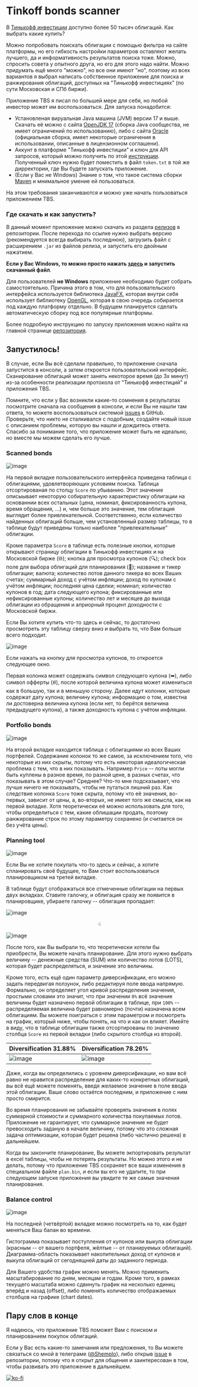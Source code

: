 # Tinkoff bonds scanner

В [Тинькофф инвестиции](https://www.tinkoff.ru/invest/) доступно более 50 тысяч облигаций. Как выбрать какие купить?

Можно попробовать поискать облигации с помощью фильтра на сайте платформы, но его гибкость настройки параметров оставляют желать лучшего, 
да и информативность результатов поиска тоже. Можно, спросить совета у опытного друга, но его для этого надо найти. Можно придумать ещё
много "можно", но все они имеют "но", поэтому из всех вариантов я выбрал написать собственное приложение для поиска и ранжирования облигаций,
доступных на "Тинькофф инвестициях" (по сути Московская и СПб биржи). 

Приложение TBS я писал по большей мере для себя, но любой инвестор может им воспользоваться. Для запуска понадобится:
* Установленая вируальная Java машина (JVM) версии 17 и выше.
  Скачать её можно с сайта [OpenJDK 17](https://jdk.java.net/java-se-ri/17) (сборка Java сообщества, не имеет ограничений по использованию), либо с сайта 
  [Oracle](https://www.oracle.com/java/technologies/downloads/) (официальная сборка, имеет некоторые ограничения в использовании, описанные в лицензионном соглашени).
* Аккунт в платформе "Тинькофф инвестиции" и ключ для API запросов, который можно получить по этой [инструкции](https://tinkoffcreditsystems.github.io/invest-openapi/auth/).
  Полученный ключ нужно будет поместить в файл `token.txt` в той же дирректории, где Вы будете запускать приложение.
* (Если у Вас не Windows) Знание о том, что такое система сборки [Maven](https://maven.apache.org/) и мнимальное умение ей пользоваться.

На этом требования заканчиваются и можно уже начать пользоваться приложением TBS. 

### Где скачать и как запустить?

В данный момент приложение можно скачать из раздела [релизов](https://github.com/Shemplo/TBS/releases) в репозитории. 
После перехода по ссылке нужно выбрать версию (рекомендуется всегда выбирать последнюю), 
загрузить файл с расширением `.jar` из файлов релиза, и запустить его двойным нажатием.

**Если у Вас Windows, то можно просто нажать [здесь](https://github.com/Shemplo/TBS/releases/download/1.4/TBS.exe) и запустить скачанный файл**.

Для пользователей **не Windows** приложение необходимо будет собрать самостоятельно. Причина этого в том, что для пользовательского
интерфейса используется библиотека [JavaFX](https://openjfx.io/), которая внутри себя использует библиотеку [OpenGL](https://www.opengl.org/), 
которая в свою очередь собирается под каждую платформу отдельно. В будущем планируется сделать автоматическую сборку под все популярные платформы.

Более подробную инструкцию по запуску приложения можно найти на главной странице [репозитория](https://github.com/Shemplo/TBS).

## Запустилось!

В случае, если Вы всё сделали правильно, то приложение сначала запустится в консоли, а затем откроется пользовательский интерфейс. 
Сканирование облигаций может занять некоторое время (до 3х минут) из-за особенности реализации протокола от "Тинькофф инвестиций" и приложения TBS.

Помните, что если у Вас возникли какие-то сомнения в результатах посмотрите сначала на сообщения в консоли, и если Вы не нашли там ответа, 
то можете воспользоваться системой [issues](https://github.com/Shemplo/TBS/issues) в GitHub. 
Проверьте, что никто не сталкивался с подобным, создайте новый issue с описанием проблемы, которую вы нашли и дождитесь ответа.
Спасибо за понимание того, что приложение может быть не идеально, но вместе мы можем сделать его лучше.

### Scanned bonds

![image](https://user-images.githubusercontent.com/14365346/143763226-730f4b16-a914-467d-b643-755e86194d4c.png)

На первой вкладке пользовательского интерфейса приведена таблица с облигациями, удовлетворяющих условиям поиска. 
Таблица отсортированая по столцу `Score` по убыванию. Этот значение описыывает некоторую собирательную характеристику облигации 
на основаннии всех остальных (цена, номинал, фиксированность купона, время обращения, ...) и, чем больше это значение, тем облигация 
выглядит более привлекательной. Соответственно, если количество найденных облигаций больше, чем установленный размер таблицы, то в таблице
будут приведены тольно наиболее "привлекательные" облигации.

Кроме параметра `Score` в таблице есть полезные кнопки, которые открывают страницу облигации в Тинькофф инвестициях и на Московской бирже (🌐); 
кнопка для просмотра купонов (🔍); check box поле для выбора облигаций для планирования (📎); название и тикер облигации; валюта; 
количество лотов данного тикера во всех Ваших счетах; суммарный доход с учётом инфляции; доход по купонам с учётом инфляции; последняя цена сделки; 
номинал; количество купонов в год; дата следующего купона; фиксированные или нефиксированные купоны; количество лет и месяцев до выхода облигации 
из обращения и априорный процент доходности с Московской биржи.

Если Вы хотите купить что-то здесь и сейчас, то достаточно просмотреть эту таблицу сверху вниз и выбрать то, что Вам больше всего подходит.

![image](https://user-images.githubusercontent.com/14365346/143876737-f6ac916d-64c3-4c4a-8bb8-da7127d97dec.png)

Если нажать на кнопку для просмотра купонов, то откроется следующее окно. 

Первая колонка может содержать символ следующего купона (➥), либо символ офферты (⭿), после которой величина купона может измениться как в большую, 
так и в меньшую сторону. Далее идут колонки, которые содержат дату купона; величину купона; информацию о том, известна ли достоверна величина купона
(если нет, то берётся величина предыдущего купона), а также доходность купона с учётом инфляции.

### Portfolio bonds

![image](https://user-images.githubusercontent.com/14365346/143763400-59758dad-6990-4046-b933-0ac618cab23d.png)

На второй вкладке находится таблица с облигациями из всех Ваших портфелей. Содержание колонок то же самое, за исключением того, 
что некоторые из них скрыты, потому что есть некоторая идеалогическая проблема с тем, что в них показывать. Например `Price` -- 
лоты могли быть куплены в разное время, по разной цене, в разных счетах, что показывать в этом случае? Среднее? 
Что-то мне подсказывает, что лучше ничего не показывать, чтобы не путаться лишний раз.
Как следствие колонка `Score` тоже скрыта, потому что её значения, во-первых, зависит от цены, а, во-вторых, не имеет того же 
смысла, как на первой вкладке. Хотя теоретически её можно использовать для того, чтобы определиться с тем, какие облишации продать, 
поэтому ранжирование строк по этому параметру сохранено (и считается он без учёта цены).

### Planning tool

![image](https://user-images.githubusercontent.com/14365346/143763619-40c0af6c-5501-45f6-b6f5-80cc77cc4b99.png)

Если Вы не хотите покупать что-то здесь и сейчас, а хотите спланировать своё будущее, то Вам стоит воспользоваться планировщиком
на третей вкладке. 

В таблице будут отображаться все отмеченные облигации на первых двух вкладках. Ставите галочку, и облигация сразу же появится
в планировщике, убираете галочку -- облигация пропадает:

![image](https://user-images.githubusercontent.com/14365346/143763733-01c5b3b9-6736-49ff-9df7-d80d221ea6fb.png)
<div align="center">☟</div>

![image](https://user-images.githubusercontent.com/14365346/143763771-a9f5f81c-7392-40fe-a895-6383bca17b73.png)

После того, как Вы выбрали то, что теоретически хотели бы приобрести, Вы можете начать планирование. Для этого
нужно выбрать величину -- денежные средства (SUM) или количество лотов (LOTS), которая будет распределяться, 
и значение это величины.

Кроме того, есть ещё один параметр диверсификации, его можно задать передвигая ползунок, либо редактируя поле ввода напрямую.
Формально, он определяет угол кривой распределения значения, простыми словами это значит, что при значении `0%` всё значение величины
будет назначено первой облигации в таблице, при `100%` -- распределяемая величина будет равномерно (почти) назначена всем облигациям.
Вы можете поиграться с этим параметром и посмотреть на график, который ниже, чтобы понять, на что и как он влияет. Имейте в виду, что
в таблице облигации также отсортированы по значению столбца `Score` из первой вкладки (либо скрытого столбца из второй).

|Diversification 31.88%|Diversification 78.26%|
|-|-|
| ![image](https://user-images.githubusercontent.com/14365346/143764052-4dd15a6b-c269-434f-b6c1-cd55e90c4eca.png) | ![image](https://user-images.githubusercontent.com/14365346/143764061-7434db17-9ea8-41bb-a8ac-1f9e273c8abe.png) |

Даже, когда вы определились с уровнем диверсификации, но вам всё равно не нравится распределение для каких-то конкретных облигаций, вы всё ещё можете
поменять, введя желаемое значение в поле ввода этой облигации. Ваше слово остаётся последним, и приложение с ним просто смирится.

Во время планирования не забывайте проверять значения в полях суммарной стоимости и суммарного количества покупаемых лотов. Приложение не гарантирует,
что суммарное значение не будет превосходить заданую в начале величину, потому что это сложная задача оптимизации, которая будет решена 
(либо частично решена) в дальнейшем.

Когда вы закончите планирование, Вы можете экпортировать результат в excel таблицы, чтобы не потерять результаты. Но можно этого и не делать, потому
что приложение TBS сохраняет все ваши изменения в специальном файле `plan.bin`, и если вы его не удалите, то при следующем запуске приложения вы 
увидите те же самые значения планирования.

### Balance control

![image](https://user-images.githubusercontent.com/14365346/143764262-ba195b92-3e3e-4026-94d3-c891be00e4ed.png)

На последней (четвёртой) вкладке можно посмотреть на то, как будет меняться Ваш балан во времени. 

Гистограмма показывает поступления от купонов или выкупа облигации (красным -- от вашего портфеля, жёлтые -- от планируемых облигаций). 
Диаграмма-область показывает накопительных доход от купонов и выкупа облигаций от сегоднящней даты до заданного периода.

Для Вашего удобства график можно менять. Можно применить масштабирование по дням, месяцам и годам. Кроме того, в рамках текущего масштаба 
можно сдвинуть график на несколько единиц вперёд и назад (offset), либо поменять количество отображаемых столбцов на графике (chart dates).

## Пару слов в конце

Я надеюсь, что приложение TBS поможет Вам с поиском и планированием покупок облигаций. 

Если у Вас есть какие-то замечания или предложения, то Вы можете связаться со мной в телеграме ([@Shemplo](https://t.me/shemplo)), либо открыв [issue](https://github.com/Shemplo/TBS/issues) в репозитории, потому что я открыт для общения и заинтересован в том, чтобы развивать это приложение в дальнейшем.

[![ko-fi](https://ko-fi.com/img/githubbutton_sm.svg)](https://ko-fi.com/N4N076UDA)
